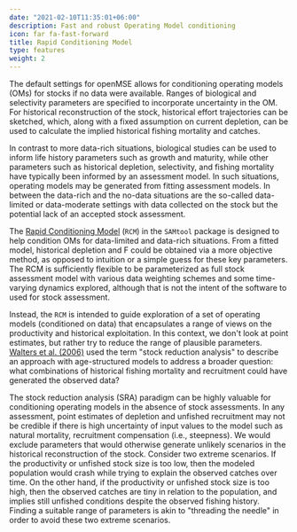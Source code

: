 ```yaml
---
date: "2021-02-10T11:35:01+06:00"
description: Fast and robust Operating Model conditioning
icon: far fa-fast-forward
title: Rapid Conditioning Model
type: features
weight: 2
---
```


The default settings for openMSE allows for conditioning operating models (OMs) for stocks if no data were available. Ranges of biological and selectivity parameters are specified to incorporate uncertainty in the OM. For historical reconstruction of the stock, historical effort trajectories can be sketched, which, along with a fixed assumption on current depletion, can be used to calculate the implied historical fishing mortality and catches. 

In contrast to more data-rich situations, biological studies can be used to inform life history parameters such as growth and maturity, while other parameters such as historical depletion, selectivity, and fishing mortality have typically been informed by an assessment model. In such situations, operating models may be generated from fitting assessment models. In between the data-rich and the no-data situations are the so-called data-limited or data-moderate settings with data collected on the stock but the potential lack of an accepted stock assessment. 

The [Rapid Conditioning Model](https://samtool.openmse.com/reference/RCM.html) (`RCM`) in the `SAMtool` package is designed to help condition OMs for data-limited and data-rich situations. From a fitted model, historical depletion and F could be obtained via a more objective method, as opposed to intuition or a simple guess for these key parameters. The RCM is sufficiently flexible to be parameterized as full stock assessment model with various data weighting schemes and some time-varying dynamics explored, although that is not the intent of the software to used for stock assessment. 

Instead, the `RCM` is intended to guide exploration of a set of operating models (conditioned on data) that encapsulates a range of views on the productivity and historical exploitation. In this context, we don't look at point estimates, but rather try to reduce the range of plausible parameters. [Walters et al. (2006)](https://www.researchgate.net/publication/238730731_A_stochastic_approach_to_stock_reduction_analysis) used the term "stock reduction analysis" to describe an approach with age-structured models to address a broader question: what combinations of historical fishing mortality and recruitment could have generated the observed data? 

The stock reduction analysis (SRA) paradigm can be highly valuable for conditioning operating models in the absence of stock assessments. In any assessment, point estimates of depletion and unfished recruitment may not be credible if there is high uncertainty of input values to the model such as natural mortality, recruitment compensation (i.e., steepness). We would exclude parameters that would otherwise generate unlikely scenarios in the historical reconstruction of the stock. Consider two extreme scenarios. If the productivity or unfished stock size is too low, then the modeled population would crash while trying to explain the observed catches over time. On the other hand, if the productivity or unfished stock size is too high, then the observed catches are tiny in relation to the population, and implies still unfished conditions despite the observed fishing history. Finding a suitable range of parameters is akin to "threading the needle" in order to avoid these two extreme scenarios.

